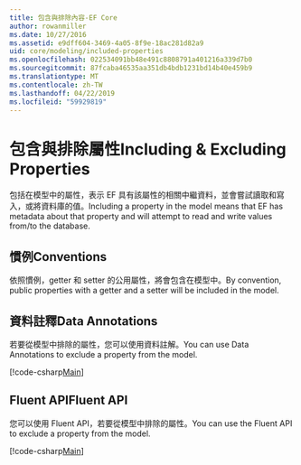 ```yaml
---
title: 包含與排除內容-EF Core
author: rowanmiller
ms.date: 10/27/2016
ms.assetid: e9dff604-3469-4a05-8f9e-18ac281d82a9
uid: core/modeling/included-properties
ms.openlocfilehash: 022534091bb48e491c8808791a401216a339d7b0
ms.sourcegitcommit: 87fcaba46535aa351db4bdb1231bd14b40e459b9
ms.translationtype: MT
ms.contentlocale: zh-TW
ms.lasthandoff: 04/22/2019
ms.locfileid: "59929819"
---
```

# <a name="including--excluding-properties"></a><span data-ttu-id="ffed2-102">包含與排除屬性</span><span class="sxs-lookup"><span data-stu-id="ffed2-102">Including & Excluding Properties</span></span>

<span data-ttu-id="ffed2-103">包括在模型中的屬性，表示 EF 具有該屬性的相關中繼資料，並會嘗試讀取和寫入，或將資料庫的值。</span><span class="sxs-lookup"><span data-stu-id="ffed2-103">Including a property in the model means that EF has metadata about that property and will attempt to read and write values from/to the database.</span></span>

## <a name="conventions"></a><span data-ttu-id="ffed2-104">慣例</span><span class="sxs-lookup"><span data-stu-id="ffed2-104">Conventions</span></span>

<span data-ttu-id="ffed2-105">依照慣例，getter 和 setter 的公用屬性，將會包含在模型中。</span><span class="sxs-lookup"><span data-stu-id="ffed2-105">By convention, public properties with a getter and a setter will be included in the model.</span></span>

## <a name="data-annotations"></a><span data-ttu-id="ffed2-106">資料註釋</span><span class="sxs-lookup"><span data-stu-id="ffed2-106">Data Annotations</span></span>

<span data-ttu-id="ffed2-107">若要從模型中排除的屬性，您可以使用資料註解。</span><span class="sxs-lookup"><span data-stu-id="ffed2-107">You can use Data Annotations to exclude a property from the model.</span></span>

[!code-csharp[Main](../../../samples/core/Modeling/DataAnnotations/Samples/IgnoreProperty.cs?highlight=17)]

## <a name="fluent-api"></a><span data-ttu-id="ffed2-108">Fluent API</span><span class="sxs-lookup"><span data-stu-id="ffed2-108">Fluent API</span></span>

<span data-ttu-id="ffed2-109">您可以使用 Fluent API，若要從模型中排除的屬性。</span><span class="sxs-lookup"><span data-stu-id="ffed2-109">You can use the Fluent API to exclude a property from the model.</span></span>

[!code-csharp[Main](../../../samples/core/Modeling/FluentAPI/Samples/IgnoreProperty.cs?highlight=12,13)]
